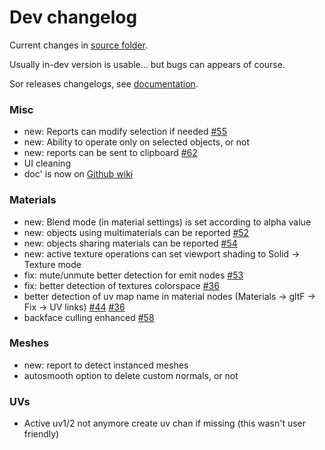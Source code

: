# Dev changelog

Current changes in [source folder](https://github.com/Vinc3r/BlenderScripts/tree/master/nothing-is-3d).

Usually in-dev version is usable... but bugs can appears of course.

Sor releases changelogs, see [documentation](https://github.com/Vinc3r/ReTiCo/wiki/Changelog).

### Misc

- new: Reports can modify selection if needed [#55](https://github.com/Vinc3r/ReTiCo/issues/55)
- new: Ability to operate only on selected objects, or not
- new: reports can be sent to clipboard [#62](https://github.com/Vinc3r/ReTiCo/issues/62)
- UI cleaning
- doc' is now on [Github wiki](https://github.com/Vinc3r/ReTiCo/wiki)

### Materials

- new: Blend mode (in material settings) is set according to alpha value
- new: objects using multimaterials can be reported [#52](https://github.com/Vinc3r/ReTiCo/issues/52)
- new: objects sharing materials can be reported [#54](https://github.com/Vinc3r/ReTiCo/issues/54)
- new: active texture operations can set viewport shading to Solid -> Texture mode
- fix: mute/unmute better detection for emit nodes [#53](https://github.com/Vinc3r/ReTiCo/issues/53)
- fix: better detection of textures colorspace [#36](https://github.com/Vinc3r/ReTiCo/issues/36)
- better detection of uv map name in material nodes (Materials -> gltF -> Fix -> UV links) [#44](https://github.com/Vinc3r/ReTiCo/issues/44) [#36](https://github.com/Vinc3r/ReTiCo/issues/36)
- backface culling enhanced [#58](https://github.com/Vinc3r/ReTiCo/issues/58)

### Meshes

- new:  report to detect instanced meshes
- autosmooth option to delete custom normals, or not

### UVs

- Active uv1/2 not anymore create uv chan if missing (this wasn't user friendly)